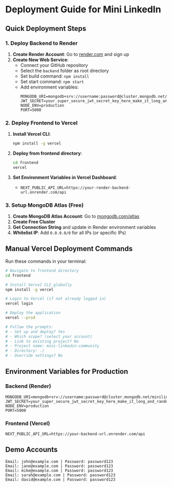# Deployment Guide for Mini LinkedIn

## Quick Deployment Steps

### 1. Deploy Backend to Render

1. **Create Render Account**: Go to [render.com](https://render.com) and sign up
2. **Create New Web Service**:
   - Connect your GitHub repository
   - Select the `backend` folder as root directory
   - Set build command: `npm install`
   - Set start command: `npm start`
   - Add environment variables:
     ```
     MONGODB_URI=mongodb+srv://username:password@cluster.mongodb.net/minilinkedin
     JWT_SECRET=your_super_secure_jwt_secret_key_here_make_it_long_and_random
     NODE_ENV=production
     PORT=5000
     ```

### 2. Deploy Frontend to Vercel

1. **Install Vercel CLI**:
   ```bash
   npm install -g vercel
   ```

2. **Deploy from frontend directory**:
   ```bash
   cd frontend
   vercel
   ```

3. **Set Environment Variables in Vercel Dashboard**:
   - `NEXT_PUBLIC_API_URL=https://your-render-backend-url.onrender.com/api`

### 3. Setup MongoDB Atlas (Free)

1. **Create MongoDB Atlas Account**: Go to [mongodb.com/atlas](https://www.mongodb.com/atlas)
2. **Create Free Cluster**
3. **Get Connection String** and update in Render environment variables
4. **Whitelist IP**: Add `0.0.0.0/0` for all IPs (or specific IPs)

## Manual Vercel Deployment Commands

Run these commands in your terminal:

```bash
# Navigate to frontend directory
cd frontend

# Install Vercel CLI globally
npm install -g vercel

# Login to Vercel (if not already logged in)
vercel login

# Deploy the application
vercel --prod

# Follow the prompts:
# - Set up and deploy? Yes
# - Which scope? (select your account)
# - Link to existing project? No
# - Project name: mini-linkedin-community
# - Directory: ./
# - Override settings? No
```

## Environment Variables for Production

### Backend (Render)
```
MONGODB_URI=mongodb+srv://username:password@cluster.mongodb.net/minilinkedin
JWT_SECRET=your_super_secure_jwt_secret_key_here_make_it_long_and_random
NODE_ENV=production
PORT=5000
```

### Frontend (Vercel)
```
NEXT_PUBLIC_API_URL=https://your-backend-url.onrender.com/api
```

## Demo Accounts
```
Email: john@example.com | Password: password123
Email: jane@example.com | Password: password123
Email: mike@example.com | Password: password123
Email: sarah@example.com | Password: password123
Email: david@example.com | Password: password123
```
